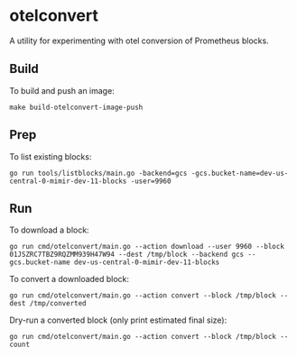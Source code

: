 # otelconvert

A utility for experimenting with otel conversion of Prometheus blocks.

## Build

To build and push an image:
```shell
make build-otelconvert-image-push
```

## Prep

To list existing blocks:
```shell
go run tools/listblocks/main.go -backend=gcs -gcs.bucket-name=dev-us-central-0-mimir-dev-11-blocks -user=9960
```

## Run

To download a block:
```shell
go run cmd/otelconvert/main.go --action download --user 9960 --block 01JSZRC7TBZ9RQZMM939H47W94 --dest /tmp/block --backend gcs --gcs.bucket-name dev-us-central-0-mimir-dev-11-blocks
```

To convert a downloaded block:
```shell
go run cmd/otelconvert/main.go --action convert --block /tmp/block --dest /tmp/converted
```

Dry-run a converted block (only print estimated final size):
```shell
go run cmd/otelconvert/main.go --action convert --block /tmp/block --count
```